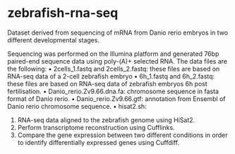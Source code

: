 # zebrafish-rna-seq

Dataset derived from sequencing of mRNA from Danio rerio embryos in two different developmental stages.

Sequencing was performed on the Illumina platform and generated 76bp paired-end sequence data using poly-(A)+ selected RNA. 
The data files are the following:
• 2cells_1.fastq and 2cells_2.fastq: these files are based on RNA-seq data of a 2-cell zebrafish embryo
• 6h_1.fastq and 6h_2.fastq: these files are based on RNA-seq data of zebrafish embryos 6h post fertilisation.
• Danio_rerio.Zv9.66.dna.fa: chromosome sequence in fasta format of Danio rerio.
• Danio_rerio.Zv9.66.gtf: annotation from Ensembl of Danio rerio chromosome sequence.
• hisat2.sh:
1. RNA-seq data aligned to the zebrafish genome using HiSat2. 
2. Perform transcriptome reconstruction using Cufflinks.
3. Compare the gene expression between two different conditions in order to identify differentially expressed genes using Cuffdiff.
